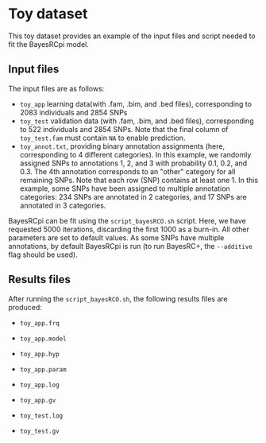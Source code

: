 # Toy dataset

This toy dataset provides an example of the input files and script needed to fit the BayesRCpi model. 

## Input files 
The input files are as follows:

- `toy_app` learning data(with .fam, .bim, and .bed files), corresponding to 2083 individuals and 2854 SNPs
- `toy_test` validation data (with .fam, .bim, and .bed files), corresponding to 522 individuals and 2854 SNPs. Note that the final column of `toy_test.fam` must contain `NA` to enable prediction.
- `toy_annot.txt`, providing binary annotation assignments (here, corresponding to 4 different categories). In this example, we randomly assigned SNPs to annotations 1, 2, and 3 with probability 0.1, 0.2, and 0.3. The 4th annotation corresponds to an "other" category for all remaining SNPs. Note that each row (SNP) contains at least one 1. In this example, some SNPs have been assigned to multiple annotation categories: 234 SNPs are annotated in 2 categories, and 17 SNPs are annotated in 3 categories.

BayesRCpi can be fit using the `script_bayesRCO.sh` script. Here, we have requested 5000 iterations, discarding the first 1000 as a burn-in. All other parameters are set to default values. As some SNPs have multiple annotations, by default BayesRCpi is run (to run BayesRC+, the `--additive` flag should be used).

## Results files
After running the `script_bayesRCO.sh`, the following results files are produced:

- `toy_app.frq`
- `toy_app.model`
- `toy_app.hyp`
- `toy_app.param`
- `toy_app.log`
- `toy_app.gv`

- `toy_test.log`
- `toy_test.gv`


